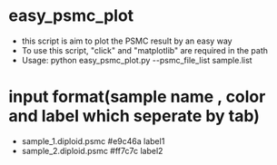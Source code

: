 # easy_psmc_plot

* this script is aim to plot the PSMC result by an easy way
* To use this script, "click" and "matplotlib" are required in the path
* Usage: python easy_psmc_plot.py --psmc_file_list sample.list

# input format(sample name , color and label which seperate by tab)
* sample_1.diploid.psmc	#e9c46a label1
* sample_2.diploid.psmc	#ff7c7c label2
